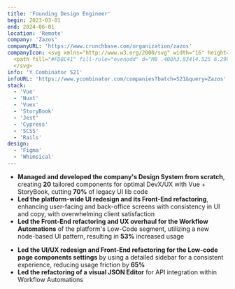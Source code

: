 ```yaml
---
title: 'Founding Design Engineer'
begin: 2023-03-01
end: 2024-06-01
location: 'Remote'
company: 'Zazos'
companyURL: 'https://www.crunchbase.com/organization/zazos'
companyIcon: <svg xmlns="http://www.w3.org/2000/svg" width="16" height="16" fill="none" viewBox="0 0 16 16">
  <path fill="#FD8C41" fill-rule="evenodd" d="M0 .408h3.934l4.525 6.299c.123.172.22.378.29.618.072.24.107.494.107.762 0 .278-.037.54-.11.784a1.997 1.997 0 0 1-.306.625l-4.47 6.098H0l5.504-7.507L0 .408Zm7.144 0h3.934l4.525 6.299c.123.172.22.378.29.618.072.24.107.494.107.762 0 .278-.037.54-.11.784a1.997 1.997 0 0 1-.306.625l-4.47 6.098h-3.97l5.504-7.507L7.144.408Z" clip-rule="evenodd"/>
  </svg>
info: 'Y Combinator S21'
infoURL: 'https://www.ycombinator.com/companies?batch=S21&query=Zazos'
stack:
  - 'Vue'
  - 'Nuxt'
  - 'Vuex'
  - 'StoryBook'
  - 'Jest'
  - 'Cypress'
  - 'SCSS'
  - 'Rails'
design:
  - 'Figma'
  - 'Whimsical'
---
```


- **⁠Managed and developed the company's Design System from scratch**, creating **20** tailored components for optimal DevX/UX with Vue + StoryBook, cutting **70%** of legacy UI lib code
- **⁠Led the platform-wide UI redesign and its Front-End refactoring**, enhancing user-facing and back-office screens with consistency in UI and copy, with overwhelming client satisfaction
- **⁠Led the Front-End refactoring and UX overhaul for the Workflow Automations** of the platform's Low-Code segment, utilizing a new node-based UI pattern, resulting in **53%** increased usage
<!-- - ⁠**Led the implementation of a pseudo-viewport component** for rendering **9** possible layout views of our platform while ensuring full consistency in navigation between pages using them -->
- **⁠Led the UI/UX redesign and Front-End refactoring for the Low-code page components settings** by using a detailed sidebar for a consistent experience, reducing usage friction by **65%**
- **⁠Led the refactoring of a visual JSON Editor** for API integration within Workflow Automations
